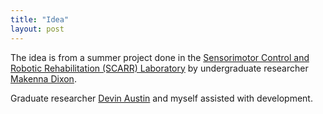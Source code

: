 ```yaml
---
title: "Idea"
layout: post
---
```


The idea is from a summer project done in the [Sensorimotor Control and Robotic Rehabilitation (SCARR) Laboratory](https://sites.udel.edu/semrau-lab/) by undergraduate researcher [Makenna Dixon](https://github.com/Makennadixon). 

Graduate researcher [Devin Austin](https://github.com/AustinDevinUdel) and myself assisted with development. 


